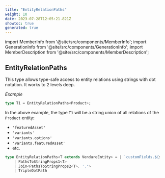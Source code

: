 ```yaml
---
title: "EntityRelationPaths"
weight: 10
date: 2023-07-28T12:05:21.821Z
showtoc: true
generated: true
---
```

<!-- This file was generated from the Vendure source. Do not modify. Instead, re-run the "docs:build" script -->
import MemberInfo from '@site/src/components/MemberInfo';
import GenerationInfo from '@site/src/components/GenerationInfo';
import MemberDescription from '@site/src/components/MemberDescription';


## EntityRelationPaths

<GenerationInfo sourceFile="packages/core/src/common/types/entity-relation-paths.ts" sourceLine="23" packageName="@vendure/core" />

This type allows type-safe access to entity relations using strings with dot notation.
It works to 2 levels deep.

*Example*

```ts
type T1 = EntityRelationPaths<Product>;
```
In the above example, the type `T1` will be a string union of all relations of the
`Product` entity:

 * `'featuredAsset'`
 * `'variants'`
 * `'variants.options'`
 * `'variants.featuredAsset'`
 * etc.

```ts title="Signature"
type EntityRelationPaths<T extends VendureEntity> = | `customFields.${string}`
    | PathsToStringProps1<T>
    | Join<PathsToStringProps2<T>, '.'>
    | TripleDotPath
```
